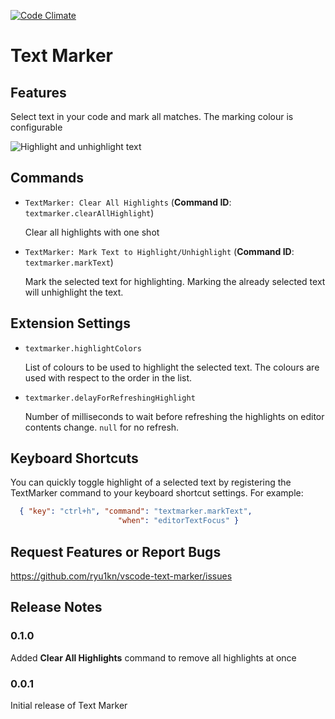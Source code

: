 [![Code Climate](https://codeclimate.com/github/ryu1kn/vscode-text-marker/badges/gpa.svg)](https://codeclimate.com/github/ryu1kn/vscode-text-marker)

# Text Marker

## Features

Select text in your code and mark all matches. The marking colour is configurable

![Highlight and unhighlight text](https://raw.githubusercontent.com/ryu1kn/vscode-text-marker/master/images/animations/highlight-unhighlight-texts.gif)

## Commands

* `TextMarker: Clear All Highlights` (**Command ID**: `textmarker.clearAllHighlight`)

    Clear all highlights with one shot

* `TextMarker: Mark Text to Highlight/Unhighlight` (**Command ID**: `textmarker.markText`)

    Mark the selected text for highlighting. Marking the already selected text will unhighlight the text.

## Extension Settings

* `textmarker.highlightColors`

    List of colours to be used to highlight the selected text. The colours are used with respect to the order in the list.

* `textmarker.delayForRefreshingHighlight`

    Number of milliseconds to wait before refreshing the highlights on editor contents change. `null` for no refresh.

## Keyboard Shortcuts

You can quickly toggle highlight of a selected text by registering the TextMarker command to your keyboard shortcut settings. For example:

```json
  { "key": "ctrl+h", "command": "textmarker.markText",
                        "when": "editorTextFocus" }
```

## Request Features or Report Bugs

https://github.com/ryu1kn/vscode-text-marker/issues

## Release Notes

### 0.1.0

Added **Clear All Highlights** command to remove all highlights at once

### 0.0.1

Initial release of Text Marker
